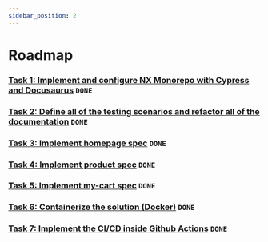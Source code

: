 ```yaml
---
sidebar_position: 2
---
```


# Roadmap

### [Task 1: Implement and configure NX Monorepo with Cypress and Docusaurus](https://github.com/viksarda/qa-task/pull/1) `DONE` 

### [Task 2: Define all of the testing scenarios and refactor all of the documentation](https://github.com/viksarda/qa-task/pull/2) `DONE`

### [Task 3: Implement homepage spec](https://github.com/viksarda/qa-task/pull/3) `DONE`

### [Task 4: Implement product spec](https://github.com/viksarda/qa-task/pull/4) `DONE`

### [Task 5: Implement my-cart spec](https://github.com/viksarda/qa-task/pull/5) `DONE`

### [Task 6: Containerize the solution (Docker)](https://github.com/viksarda/qa-task/pull/6) `DONE`

### [Task 7: Implement the CI/CD inside Github Actions](https://github.com/viksarda/qa-task/pull/7) `DONE`